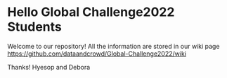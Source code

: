 # Hello Global Challenge2022 Students
Welcome to our repository!
All the information are stored in our wiki page https://github.com/dataandcrowd/Global-Challenge2022/wiki

Thanks!
Hyesop and Debora
